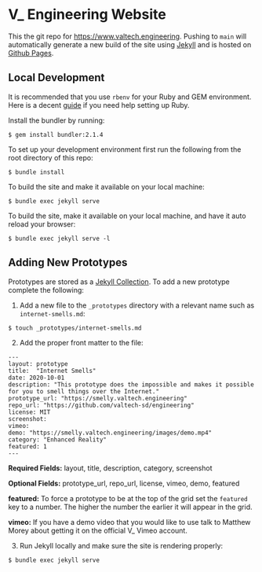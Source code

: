 # V_ Engineering Website

This the git repo for https://www.valtech.engineering. Pushing to `main` will automatically generate a new build of the site using [Jekyll](https://jekyllrb.com) and is hosted on [Github Pages](https://pages.github.com). 

## Local Development

It is recommended that you use `rbenv` for your Ruby and GEM  environment. Here is a decent [guide](https://jekyllrb.com/docs/installation/) if you need help setting up Ruby.

Install the bundler by running:

```
$ gem install bundler:2.1.4
```

To set up your development environment first run the following from the root directory of this repo:

```
$ bundle install
```

To build the site and make it available on your local machine:

```
$ bundle exec jekyll serve
```

To build the site, make it available on your local machine, and have it auto reload your browser:

```
$ bundle exec jekyll serve -l
```

## Adding New Prototypes

Prototypes are stored as a [Jekyll Collection](https://jekyllrb.com/docs/collections/). To add a new prototype complete the following:

1) Add a new file to the `_prototypes` directory with a relevant name such as `internet-smells.md`:

```
$ touch _prototypes/internet-smells.md
```

2) Add the proper front matter to the file:

```
---
layout: prototype
title:  "Internet Smells"
date: 2020-10-01
description: "This prototype does the impossible and makes it possible for you to smell things over the Internet."
prototype_url: "https://smelly.valtech.engineering"
repo_url: "https://github.com/valtech-sd/engineering"
license: MIT
screenshot:
vimeo:
demo: "https://smelly.valtech.engineering/images/demo.mp4"
category: "Enhanced Reality"
featured: 1
---
```

**Required Fields:** layout, title, description, category, screenshot

**Optional Fields:** prototype_url, repo_url, license, vimeo, demo, featured

**featured:** To force a prototype to be at the top of the grid set the `featured` key to a number. The higher the number the earlier it will appear in the grid.

**vimeo:** If you have a demo video that you would like to use talk to Matthew Morey about getting it on the official V_ Vimeo account.

3) Run Jekyll locally and make sure the site is rendering properly:

```
$ bundle exec jekyll serve
```
